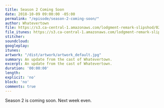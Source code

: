 ```yaml
---
title: Season 2 Coming Soon
date: 2018-10-09 09:00:00 -05:00
permalink: "/episode/season-2-coming-soon/"
author: Whatevertown
file: https://s3.ca-central-1.amazonaws.com/lodgment-remark-slipshod/0200.mp3
file_itunes: https://s3.ca-central-1.amazonaws.com/lodgment-remark-slipshod/0200.m4a
stitcher: 
soundcloud: 
googleplay: 
itunes: 
artwork: "/dist/artwork/artwork_default.jpg"
summary: An update from the cast of Whatevertown.
excerpt: An update from the cast of Whatevertown.
duration: '00:00:00'
length: 
explicit: 'no'
block: 'no'
comments: true
---
```


Season 2 is coming soon. Next week even.

